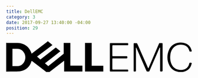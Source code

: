 ```yaml
---
title: DellEMC
category: 3
date: 2017-09-27 13:40:00 -04:00
position: 29
---
```


<svg version="1.1"  xmlns="http://www.w3.org/2000/svg" xmlns:xlink="http://www.w3.org/1999/xlink" x="0px" y="0px"
	 viewBox="0 0 1545 257" style="enable-background:new 0 0 1545 257;" xml:space="preserve">
<g id="X7Nr7u.tif">
<g>
<path d="M347.3,0c12.4,10.2,24.8,20.5,37.8,31.3c-42.8,32.4-85.4,64.6-128.3,97c9.3,8.1,18.2,15.9,27.6,24.1
			c42.8-33.4,85.5-66.8,128.4-100.4c12.6,10.3,25,20.4,38.2,31.2c-42.5,34-85.2,67.1-128.3,100.6c9.4,8.2,18.4,16.1,27.6,24.1
			c42.9-34.8,85.6-69.3,128.3-104c0-29.8,0-59.6,0-89.8c18.5,0,36.7,0,55.5,0c0,63.1,0,126.2,0,189.9c33.7,0,66.7,0,100.3,0
			c0,16.6,0,32.5,0,48.8c-50.6,0-101,0-152,0c0-29.6,0-59,0-89.5c-2.1,1.4-3.5,2.1-4.7,3.1c-38.5,29.5-76.9,59-115.3,88.5
			c-0.8,0.6-1.4,1.4-2,2.1c-9.3,0-18.5,0-27.8,0c-0.9-1-1.7-2.2-2.8-3c-38.2-29.4-76.5-58.8-114.7-88.1c-1-0.8-2.3-1.3-3.7-2.1
			c-0.3,1.2-0.5,1.9-0.8,2.7c-13.6,47.7-45.7,75.4-93.7,84.5c-13.5,2.6-27.6,1.9-41.4,2.1c-25.3,0.3-50.6,0.2-76,0.3
			c0-80,0-160.1,0-240.1c2.4,0.1,4.8,0.4,7.2,0.4c28.9,0,57.9-0.2,86.8,0.1c9.2,0.1,18.6,0.7,27.5,2.7c42,9.5,70.2,35.4,86.2,74.9
			c1.5,3.8,2.8,7.8,4.2,12c1.7-1.1,3-2,4.3-2.9C257.4,68.7,298.8,36.9,340.2,5c2-1.6,3.9-3.4,5.9-5C346.5,0,346.9,0,347.3,0z
			 M52.1,207.6c14.7,0,28.8,0.1,42.8,0c14.2-0.1,26.7-5,37.6-14c27.4-22.6,35.1-64.5,17.3-95.8c-13-22.9-32.4-35.5-59.4-35.3
			c-10.8,0.1-21.7,0-32.5,0c-1.9,0-3.8,0.2-5.7,0.4C52.1,111.4,52.1,159.1,52.1,207.6z"/>
<path d="M1544.2,83.3c-1.9,2-4.2,2.8-7,2.6c-3-0.2-6-0.1-8.5-0.1c-3.9-1.9-4.2-5.2-5.1-8.3c-5.1-18-15-32.5-32.3-40.8
			c-30.6-14.6-83-13-110,31.7c-8.7,14.4-13.4,30.1-15.1,46.6c-2.4,23-1.4,45.8,6.7,67.8c10.2,27.6,28.6,46.7,57.7,54.1
			c16.5,4.2,33.2,3.8,49.4-1c24-7.2,37.5-24.3,43.5-48c0.8-3.1,1-6.5,5-8.3c4.9,0.8,10.7-2.1,15.5,2.5c0,1.6,0,3.2,0,4.8
			c-0.6,1.7-1.2,3.3-1.6,5c-8.2,33.6-29.4,54.1-62.8,62.3c-3.8,1-7.7,1.8-11.6,2.7c-10.9,0-21.7,0-32.6,0c-3.8-1-7.7-1.9-11.5-2.9
			c-29.6-7.7-52.4-24.8-65.7-52.4c-20.7-42.8-21.9-87-2.6-130.5c15.7-35.5,44.6-54.8,83.2-59.4c20.3-2.4,40.1,0.1,58.9,8.5
			c22.6,10.2,37.1,27.5,44,51.3c0.8,2.7,1.6,5.4,2.4,8C1544.2,80.8,1544.2,82,1544.2,83.3z"/>
<path d="M1184.1,225.1c1-2.1,2-4.2,2.9-6.4c27.7-65,55.4-130,83.2-195c1.2-2.9,3-5.5,4.4-8.1c8.6,0,16.4,0,25.1,0
			c0.7,1.7,1.5,3.6,2.1,5.5c0.3,1.1,0.1,2.4,0.1,3.6c0,73,0,146,0,219c0,2,0,4,0,5.7c-5.9,5-15.5,5.2-20.8,0.2
			c0-64.8,0-130.1,0-195.7c-1.6,0-2.7,0-4.2,0c-5.8,13.4-11.6,26.8-17.5,40.2c-21.8,50.3-43.6,100.6-65.4,150.9
			c-1.2,2.9-3.1,5.4-4.5,7.9c-6.4,0-12,0-18.7,0c-1.3-2.2-3.2-4.7-4.5-7.5c-26.9-61.9-53.7-123.8-80.6-185.6c-0.9-2.1-2-4.2-3.5-7.4
			c-1,2.2-1.7,3.1-1.9,4.1c-0.2,1.8-0.1,3.6-0.1,5.4c0,60.7,0,121.5,0,182.2c0,3.4,0.7,7-4,9c-4.6-0.7-10.2,2-15.2-2.8
			c0-1.9,0-3.9,0-5.9c0-73.4,0-146.8,0-220.2c0-2.9-0.8-6.2,3-8.4c7.2,0,15,0,24.1,0c1.3,2.2,3.3,4.9,4.6,7.9
			c25,56.6,49.9,113.2,74.8,169.8c4,9,7.9,18,11.9,27c0.8,1.7,1.8,3.3,2.7,4.9C1182.9,225.3,1183.5,225.2,1184.1,225.1z"/>
<path d="M656.2,252.8c0-79.8,0-159.1,0-238.7c18.5,0,36.7,0,55.5,0c0,63.5,0,126.5,0,190.2c32.5,0,64.3,0,96.5,0
			c0,16.5,0,32.3,0,48.4C757.6,252.8,707.2,252.8,656.2,252.8z"/>
<path d="M1012.7,15.7c5.5,3.8,1.8,9.3,3.1,13.2c-1.9,4.6-5.2,4.1-8.4,4.1c-33,0-65.9,0-98.9,0c-7.2,0-14.4,0-22.7,0
			c-0.8,2.1-2.2,4.1-2.2,6.2c-0.1,26.7-0.1,53.5,0,80.2c0,1.9,1.3,3.9,2.1,5.8c40.4,0,80,0,119.3,0c5.8,3.9,2.6,9.4,3.5,13.6
			c-1.7,4.6-5.3,4.2-8.7,4.2c-35.4,0-70.8,0-106.2,0c-2.4,0-4.8,0-8.1,0c-0.7,2.3-1.9,4.4-1.9,6.6c-0.1,26.7-0.1,53.5,0,80.2
			c0,2.2,1.1,4.3,1.7,6.7c3.3,0,5.7,0,8.1,0c38,0,76,0,114,0c3,0,6.2-0.4,8.2,3.4c0,2.9,0,6.3,0,9.6c-1.7,3.8-5,3.5-8.2,3.5
			c-26.1,0-52.3,0-78.4,0c-19.3,0-38.6,0-57.9,0c-3.1,0-6.1,0.2-8.2-4.2c0-1,0-2.9,0-4.9c0-73.2,0-146.4,0-219.6
			c0-3.1-0.7-6.6,3.3-8.7C914.4,15.7,963.3,15.7,1012.7,15.7z"/>
</g>
</g>
</svg>
